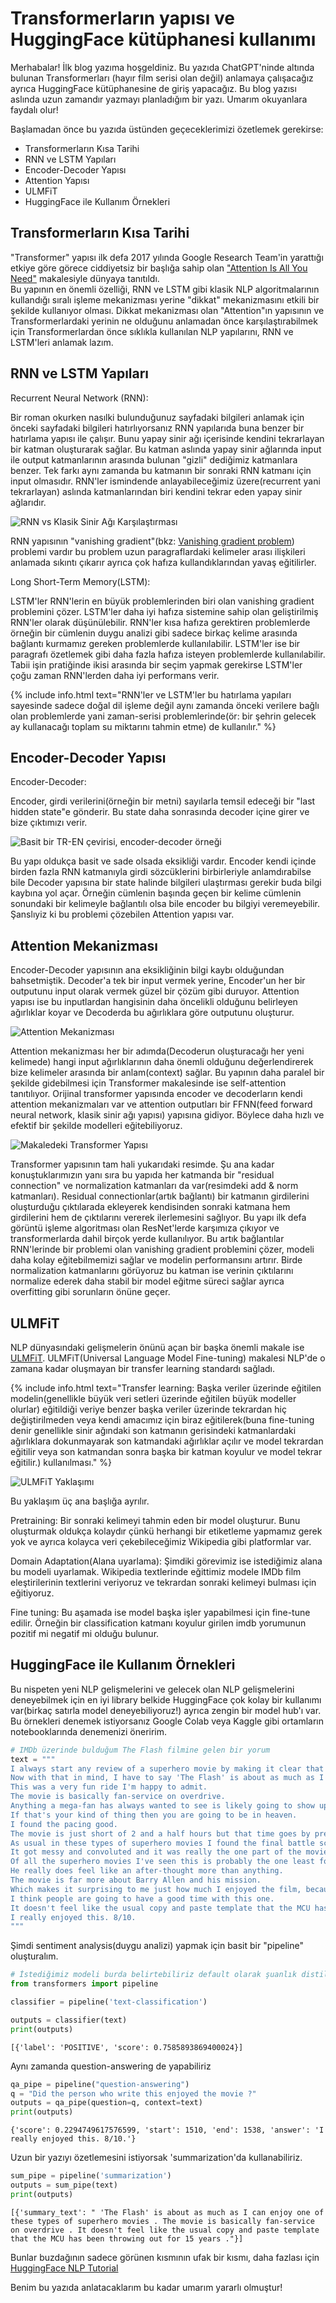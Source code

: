 # Transformerların yapısı ve HuggingFace kütüphanesi kullanımı

Merhabalar! İlk blog yazıma hoşgeldiniz. Bu yazıda ChatGPT'ninde altında bulunan Transformerları (hayır film serisi olan değil) anlamaya çalışacağız ayrıca HuggingFace kütüphanesine de giriş yapacağız.
Bu blog yazısı aslında uzun zamandır yazmayı planladığım bir yazı. Umarım okuyanlara faydalı olur!

Başlamadan önce bu yazıda üstünden geçeceklerimizi özetlemek gerekirse:

- Transformerların Kısa Tarihi
- RNN ve LSTM Yapıları
- Encoder-Decoder Yapısı
- Attention Yapısı
- ULMFiT
- HuggingFace ile Kullanım Örnekleri

## Transformerların Kısa Tarihi

"Transformer" yapısı ilk defa 2017 yılında Google Research Team'in yarattığı etkiye göre görece ciddiyetsiz bir başlığa sahip olan ["Attention Is All You Need"](https://arxiv.org/abs/1706.03762) makalesiyle dünyaya tanıtıldı.  
Bu yapının en önemli özelliği, RNN ve LSTM gibi klasik NLP algoritmalarının kullandığı sıralı işleme mekanizması yerine "dikkat" mekanizmasını etkili bir şekilde kullanıyor olması.
Dikkat mekanizması olan "Attention"ın yapısının ve Transformerlardaki yerinin ne olduğunu anlamadan önce karşılaştırabilmek için Transformerlardan önce sıklıkla kullanılan NLP yapılarını, RNN ve LSTM'leri anlamak lazım.

## RNN ve LSTM Yapıları

Recurrent Neural Network (RNN):

Bir roman okurken nasılki bulunduğunuz sayfadaki bilgileri anlamak için önceki sayfadaki bilgileri hatırlıyorsanız RNN yapılarıda buna benzer bir hatırlama yapısı ile çalışır. 
Bunu yapay sinir ağı içerisinde kendini tekrarlayan bir katman oluşturarak sağlar.
Bu katman aslında yapay sinir ağlarında input ile output katmanlarının arasında bulunan "gizli" dediğimiz katmanlara benzer. Tek farkı aynı zamanda bu katmanın bir sonraki RNN katmanı için input olmasıdır.
RNN'ler ismindende anlayabileceğimiz üzere(recurrent yani tekrarlayan) aslında katmanlarından biri kendini tekrar eden yapay sinir ağlarıdır.

![](/images/transformer-blog/RNNvsNN.png "RNN vs Klasik Sinir Ağı Karşılaştırması")

RNN yapısının "vanishing gradient"(bkz: [Vanishing gradient problem](https://en.wikipedia.org/wiki/Vanishing_gradient_problem)) problemi vardır bu problem uzun paragraflardaki kelimeler arası ilişkileri anlamada sıkıntı çıkarır ayrıca çok hafıza kullandıklarından yavaş eğitilirler.

Long Short-Term Memory(LSTM):

LSTM'ler RNN'lerin en büyük problemlerinden biri olan vanishing gradient problemini çözer. LSTM'ler daha iyi hafıza sistemine sahip olan geliştirilmiş RNN'ler olarak düşünülebilir.
RNN'ler kısa hafıza gerektiren problemlerde örneğin bir cümlenin duygu analizi gibi sadece birkaç kelime arasında bağlantı kurmamız gereken problemlerde kullanılabilir.
LSTM'ler ise bir paragrafı özetlemek gibi daha fazla hafıza isteyen problemlerde kullanılabilir.
Tabii işin pratiğinde ikisi arasında bir seçim yapmak gerekirse LSTM'ler çoğu zaman RNN'lerden daha iyi performans verir.

{% include info.html text="RNN'ler ve LSTM'ler bu hatırlama yapıları sayesinde sadece doğal dil işleme değil aynı zamanda önceki verilere bağlı olan problemlerde yani zaman-serisi problemlerinde(ör: bir şehrin gelecek ay kullanacağı toplam su miktarını tahmin etme) de kullanılır." %}

## Encoder-Decoder Yapısı

Encoder-Decoder:

Encoder, girdi verilerini(örneğin bir metni) sayılarla temsil edeceği bir "last hidden state"e gönderir. Bu state daha sonrasında decoder içine girer ve bize çıktımızı verir.

![](/images/transformer-blog/encoder-decoder-basit-ornek.PNG "Basit bir TR-EN çevirisi, encoder-decoder örneği")

Bu yapı oldukça basit ve sade olsada eksikliği vardır. 
Encoder kendi içinde birden fazla RNN katmanıyla girdi sözcüklerini birbirleriyle anlamdırabilse bile Decoder yapısına bir state halinde bilgileri ulaştırması gerekir buda bilgi kaybına yol açar.
Örneğin cümlenin başında geçen bir kelime cümlenin sonundaki bir kelimeyle bağlantılı olsa bile encoder bu bilgiyi veremeyebilir. Şanslıyiz ki bu problemi çözebilen Attention yapısı var.

## Attention Mekanizması

Encoder-Decoder yapısının ana eksikliğinin bilgi kaybı olduğundan bahsetmiştik.
Decoder'a tek bir input vermek yerine, Encoder'un her bir outputunu input olarak vermek güzel bir çözüm gibi duruyor.
Attention yapısı ise bu inputlardan hangisinin daha öncelikli olduğunu belirleyen ağırlıklar koyar ve Decoderda bu ağırlıklara göre outputunu oluşturur.

![](/images/transformer-blog/attention-mekanizmasi.PNG "Attention Mekanizması")

Attention mekanizması her bir adımda(Decoderun oluşturacağı her yeni kelimede) hangi input ağırlıklarının daha önemli olduğunu değerlendirerek bize kelimeler arasında bir anlam(context) sağlar.
Bu yapının daha paralel bir şekilde gidebilmesi için Transformer makalesinde ise self-attention tanıtılıyor. Orijinal transformer yapısında encoder ve decoderların kendi attention mekanizmaları var ve attention outputları bir FFNN(feed forward neural network, klasik sinir ağı yapısı) yapısına gidiyor.
Böylece daha hızlı ve efektif bir şekilde modelleri eğitebiliyoruz.

![](/images/transformer-blog/transformer-arch.png "Makaledeki Transformer Yapısı")

Transformer yapısının tam hali yukarıdaki resimde. Şu ana kadar konuştuklarımızın yanı sıra bu yapıda her katmanda bir "residual connection" ve normalization katmanları da var(resimdeki add & norm katmanları). Residual connectionlar(artık bağlantı) bir katmanın girdilerini oluşturduğu çıktılarada ekleyerek kendisinden sonraki katmana hem girdilerini hem de çıktılarını vererek ilerlemesini sağlıyor. Bu yapı ilk defa görüntü işleme algoritması olan ResNet'lerde karşımıza çıkıyor ve transformerlarda dahil birçok yerde kullanılıyor. Bu artık bağlantılar RNN'lerinde bir problemi olan vanishing gradient problemini çözer, modeli daha kolay eğitebilmemizi sağlar ve modelin performansını artırır. Birde normalization katmanlarını görüyoruz bu katman ise verinin çıktılarını normalize ederek daha stabil bir model eğitme süreci sağlar ayrıca overfitting gibi sorunların önüne geçer.

## ULMFiT

NLP dünyasındaki gelişmelerin önünü açan bir başka önemli makale ise [ULMFiT](https://arxiv.org/abs/1801.06146). ULMFiT(Universal Language Model Fine-tuning) makalesi NLP'de o zamana kadar oluşmayan bir transfer learning standardı sağladı.

{% include info.html text="Transfer learning: Başka veriler üzerinde eğitilen modelin(genellikle büyük veri setleri üzerinde eğitilen büyük modeller olurlar) eğitildiği veriye benzer başka veriler üzerinde tekrardan hiç değiştirilmeden veya kendi amacımız için biraz eğitilerek(buna fine-tuning denir genellikle sinir ağındaki son katmanın gerisindeki katmanlardaki ağırlıklara dokunmayarak son katmandaki ağırlıklar açılır ve model tekrardan eğitilir veya son katmandan sonra başka bir katman koyulur ve model tekrar eğitilir.) kullanılması." %}

![](/images/transformer-blog/ulmfit-yaklasimi.png "ULMFiT Yaklaşımı")

Bu yaklaşım üç ana başlığa ayrılır.

Pretraining: Bir sonraki kelimeyi tahmin eden bir model oluşturur. Bunu oluşturmak oldukça kolaydır çünkü herhangi bir etiketleme yapmamız gerek yok ve ayrıca kolayca veri çekebileceğimiz Wikipedia gibi platformlar var.

Domain Adaptation(Alana uyarlama): Şimdiki görevimiz ise istediğimiz alana bu modeli uyarlamak. Wikipedia textlerinde eğittimiz modele IMDb film eleştirilerinin textlerini veriyoruz ve tekrardan sonraki kelimeyi bulması için eğitiyoruz.

Fine tuning: Bu aşamada ise model başka işler yapabilmesi için fine-tune edilir. Örneğin bir classification katmanı koyulur girilen imdb yorumunun pozitif mi negatif mi olduğu bulunur.

## HuggingFace ile Kullanım Örnekleri

Bu nispeten yeni NLP gelişmelerini ve gelecek olan NLP gelişmelerini deneyebilmek için en iyi library belkide HuggingFace çok kolay bir kullanımı var(birkaç satırla model deneyebiliyoruz!) ayrıca zengin bir model hub'ı var.
Bu örnekleri denemek istiyorsanız Google Colab veya Kaggle gibi ortamların notebooklarında denemenizi öneririm.

```python
# IMDb üzerinde bulduğum The Flash filmine gelen bir yorum
text = """
I always start any review of a superhero movie by making it clear that these are not my types of movies and my opinion, for any superfans out there, should always be taken with a grain of salt. 
Now with that in mind, I have to say 'The Flash' is about as much as I can enjoy one of these types of movies. 
This was a very fun ride I'm happy to admit.
The movie is basically fan-service on overdrive.
Anything a mega-fan has always wanted to see is likely going to show up at some stage in this movie. 
If that's your kind of thing then you are going to be in heaven.
I found the pacing good. 
The movie is just short of 2 and a half hours but that time goes by pretty quickly. 
As usual in these types of superhero movies I found the final battle scene the weakest the film had to offer. 
It got messy and convoluted and it was really the one part of the movie where I lost interest.
Of all the superhero movies I've seen this is probably the one least focused on the villain.
He really does feel like an after-thought more than anything. 
The movie is far more about Barry Allen and his mission. 
Which makes it surprising to me just how much I enjoyed the film, because the one thing I do often get out of these films is enjoyment from the villain.
I think people are going to have a good time with this one.
It doesn't feel like the usual copy and paste template that the MCU has been throwing out for 15 years now and it is certainly a step up from everything non-Batman that DC has been doing recently.
I really enjoyed this. 8/10.
"""
```

Şimdi sentiment analysis(duygu analizi) yapmak için basit bir "pipeline" oluşturalım. 

```python
# İstediğimiz modeli burda belirtebiliriz default olarak şuanlık distilbert modeli kullanıyor
from transformers import pipeline

classifier = pipeline('text-classification')
```

```python
outputs = classifier(text)
print(outputs)
```

    [{'label': 'POSITIVE', 'score': 0.7585893869400024}]

Aynı zamanda question-answering de yapabiliriz

```python
qa_pipe = pipeline("question-answering")
q = "Did the person who write this enjoyed the movie ?"
outputs = qa_pipe(question=q, context=text)
print(outputs)
```

    {'score': 0.2294749617576599, 'start': 1510, 'end': 1538, 'answer': 'I really enjoyed this. 8/10.'}

Uzun bir yazıyı özetlemesini istiyorsak 'summarization'da kullanabiliriz.

```python
sum_pipe = pipeline('summarization')
outputs = sum_pipe(text)
print(outputs)
```

    [{'summary_text': " 'The Flash' is about as much as I can enjoy one of these types of superhero movies . The movie is basically fan-service on overdrive . It doesn't feel like the usual copy and paste template that the MCU has been throwing out for 15 years ."}]

Bunlar buzdağının sadece görünen kısmının ufak bir kısmı, daha fazlası için [HuggingFace NLP Tutorial](https://huggingface.co/learn/nlp-course/chapter0/1?fw=pt)

Benim bu yazıda anlatacaklarım bu kadar umarım yararlı olmuştur!
